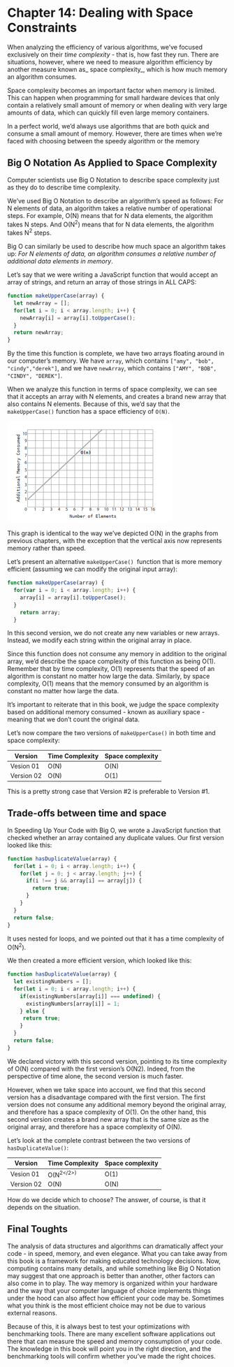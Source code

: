 # Chapter 14: Dealing with Space Constraints

When analyzing the efficiency of various algorithms, we’ve focused exclusively on their _time complexity_ - that is, how fast they run. There are situations, however, where we need to measure algorithm efficiency by another measure known as_ space complexity_, which is how much memory an algorithm consumes.

Space complexity becomes an important factor when memory is limited. This can happen when programming for small hardware devices that only contain a relatively small amount of memory or when dealing with very large amounts of data, which can quickly fill even large memory containers.

In a perfect world, we’d always use algorithms that are both quick and consume a small amount of memory. However, there are times when we’re faced with choosing between the speedy algorithm or the memory

## Big O Notation As Applied to Space Complexity

Computer scientists use Big O Notation to describe space complexity just as they do to describe time complexity. 

We’ve used Big O Notation to describe an algorithm’s speed as follows: For N elements of data, an algorithm takes a relative number of operational steps. For example, O(N) means that for N data elements, the algorithm takes N steps. And O(N<sup>2</sup>) means that for N data elements, the algorithm takes N<sup>2</sup> steps.

Big O can similarly be used to describe how much space an algorithm takes up: _For N elements of data, an algorithm consumes a relative number of additional data elements in memory_. 

Let’s say that we were writing a JavaScript function that would accept an array of strings, and return an array of those strings in ALL CAPS:

```js
function makeUpperCase(array) {
  let newArray = [];
  for(let i = 0; i < array.length; i++) {
    newArray[i] = array[i].toUpperCase();
  }
  return newArray;
}
```

By the time this function is complete, we have two arrays floating around in our computer’s memory. We have `array`, which contains `["amy", "bob", "cindy","derek"]`, and we have `newArray`, which contains `["AMY", "BOB", "CINDY", "DEREK"]`.

When we analyze this function in terms of space complexity, we can see that it accepts an array with N elements, and creates a brand new array that also contains N elements. Because of this, we’d say that the `makeUpperCase()` function has a space efficiency of `O(N)`.

![title](images/71.png)

This graph is identical to the way we’ve depicted O(N) in the graphs from previous chapters, with the exception that the vertical axis now represents memory rather than speed.

Let’s present an alternative `makeUpperCase() `function that is more memory efficient (assuming we can modify the original input array):

```js
function makeUpperCase(array) {
  for(var i = 0; i < array.length; i++) {
    array[i] = array[i].toUpperCase();
  }
    return array;
  }
```

In this second version, we do not create any new variables or new arrays. Instead, we modify each string within the original array in place. 

Since this function does not consume any memory in addition to the original array, we’d describe the space complexity of this function as being O(1). Remember that by time complexity, O(1) represents that the speed of an algorithm is constant no matter how large the data. Similarly, by space complexity, O(1) means that the memory consumed by an algorithm is constant no matter how large the data.

It’s important to reiterate that in this book, we judge the space complexity based on additional memory consumed - known as auxiliary space - meaning that we don’t count the original data.

Let’s now compare the two versions of `makeUpperCase()` in both time and space complexity:

| Version | Time Complexity | Space complexity |
| --- | --- | --- |
| Vesion 01 | O(N) | O(N) |
| Version 02 | O(N) | O(1) |

This is a pretty strong case that Version #2 is preferable to Version #1.

## Trade-offs between time and space

In Speeding Up Your Code with Big O, we wrote a JavaScript function that checked whether an array contained any duplicate values. Our first version looked like this:
```js
function hasDuplicateValue(array) {
  for(let i = 0; i < array.length; i++) {
    for(let j = 0; j < array.length; j++) {
      if(i !== j && array[i] == array[j]) {
        return true;
      }
    }
  }
  return false;
}
```

It uses nested for loops, and we pointed out that it has a time complexity of O(N<sup>2</sup>).

We then created a more efficient version, which looked like this:

```js
function hasDuplicateValue(array) {
  let existingNumbers = [];
  for(let i = 0; i < array.length; i++) {
    if(existingNumbers[array[i]] === undefined) {
      existingNumbers[array[i]] = 1;
    } else {
     return true;
    }
  }
  return false;
}
```

We declared victory with this second version, pointing to its time complexity of O(N) compared with the first version’s O(N2). Indeed, from the perspective of time alone, the second version is much faster.

However, when we take space into account, we find that this second version has a disadvantage compared with the first version. The first version does not consume any additional memory beyond the original array, and therefore has a space complexity of O(1). On the other hand, this second version creates a brand new array that is the same size as the original array, and therefore
has a space complexity of O(N).

Let’s look at the complete contrast between the two versions of `hasDuplicateValue()`:

| Version | Time Complexity | Space complexity |
| --- | --- | --- |
| Vesion 01 | O(N<sup>2</2>) | O(1) |
| Version 02 | O(N) | O(N) |

How do we decide which to choose? The answer, of course, is that it depends on the situation.

## Final Toughts

The analysis of data structures and algorithms can dramatically affect your code - in speed, memory, and even elegance.
What you can take away from this book is a framework for making educated technology decisions. Now, computing contains many details, and while something like Big O Notation may suggest that one approach is better than another, other factors can also come in to play. The way memory is organized within your hardware and the way that your computer language of choice implements things under the hood can also affect how efficient your code may be. Sometimes what you think is the most efficient choice may not be due to various external reasons.

Because of this, it is always best to test your optimizations with benchmarking tools. There are many excellent software applications out there that can measure the speed and memory consumption of your code. The knowledge in this book will point you in the right direction, and the benchmarking tools will confirm whether you’ve made the right choices.